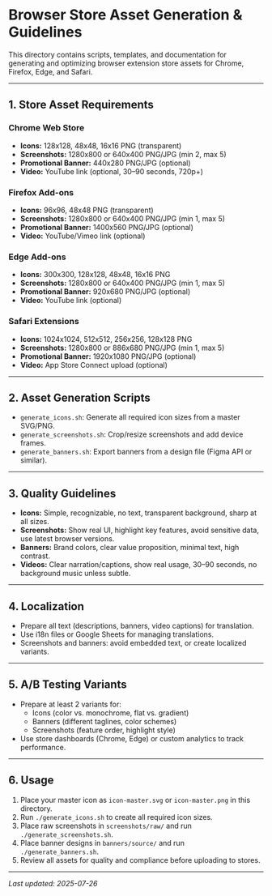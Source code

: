 # Browser Store Asset Generation & Guidelines

This directory contains scripts, templates, and documentation for generating and optimizing browser extension store assets for Chrome, Firefox, Edge, and Safari.

---

## 1. Store Asset Requirements

### Chrome Web Store
- **Icons:** 128x128, 48x48, 16x16 PNG (transparent)
- **Screenshots:** 1280x800 or 640x400 PNG/JPG (min 2, max 5)
- **Promotional Banner:** 440x280 PNG/JPG (optional)
- **Video:** YouTube link (optional, 30–90 seconds, 720p+)

### Firefox Add-ons
- **Icons:** 96x96, 48x48 PNG (transparent)
- **Screenshots:** 1280x800 or 640x400 PNG/JPG (min 1, max 5)
- **Promotional Banner:** 1400x560 PNG/JPG (optional)
- **Video:** YouTube/Vimeo link (optional)

### Edge Add-ons
- **Icons:** 300x300, 128x128, 48x48, 16x16 PNG
- **Screenshots:** 1280x800 or 640x400 PNG/JPG (min 1, max 5)
- **Promotional Banner:** 920x680 PNG/JPG (optional)
- **Video:** YouTube link (optional)

### Safari Extensions
- **Icons:** 1024x1024, 512x512, 256x256, 128x128 PNG
- **Screenshots:** 1280x800 or 886x680 PNG/JPG (min 1, max 5)
- **Promotional Banner:** 1920x1080 PNG/JPG (optional)
- **Video:** App Store Connect upload (optional)

---

## 2. Asset Generation Scripts

- `generate_icons.sh`: Generate all required icon sizes from a master SVG/PNG.
- `generate_screenshots.sh`: Crop/resize screenshots and add device frames.
- `generate_banners.sh`: Export banners from a design file (Figma API or similar).

---

## 3. Quality Guidelines

- **Icons:** Simple, recognizable, no text, transparent background, sharp at all sizes.
- **Screenshots:** Show real UI, highlight key features, avoid sensitive data, use latest browser versions.
- **Banners:** Brand colors, clear value proposition, minimal text, high contrast.
- **Videos:** Clear narration/captions, show real usage, 30–90 seconds, no background music unless subtle.

---

## 4. Localization

- Prepare all text (descriptions, banners, video captions) for translation.
- Use i18n files or Google Sheets for managing translations.
- Screenshots and banners: avoid embedded text, or create localized variants.

---

## 5. A/B Testing Variants

- Prepare at least 2 variants for:
  - Icons (color vs. monochrome, flat vs. gradient)
  - Banners (different taglines, color schemes)
  - Screenshots (feature order, highlight style)
- Use store dashboards (Chrome, Edge) or custom analytics to track performance.

---

## 6. Usage

1. Place your master icon as `icon-master.svg` or `icon-master.png` in this directory.
2. Run `./generate_icons.sh` to create all required icon sizes.
3. Place raw screenshots in `screenshots/raw/` and run `./generate_screenshots.sh`.
4. Place banner designs in `banners/source/` and run `./generate_banners.sh`.
5. Review all assets for quality and compliance before uploading to stores.

---

_Last updated: 2025-07-26_
